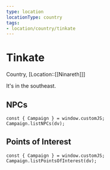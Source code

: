 ```yaml
---
type: location
locationType: country
tags: 
- location/country/tinkate
---
```


# Tinkate
Country, [Location::[[Ninareth]]]

It's in the southeast.

## NPCs
```dataviewjs
const { Campaign } = window.customJS;
Campaign.listNPCs(dv);
```

## Points of Interest
```dataviewjs
const { Campaign } = window.customJS;
Campaign.listPointsOfInterest(dv);
```

